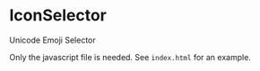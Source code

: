 # IconSelector
Unicode Emoji Selector

Only the javascript file is needed. See `index.html` for an example.
